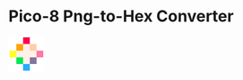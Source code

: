 # Pico-8 Png-to-Hex Converter

<img src="https://github.com/bretlinne/Linne-Dev-Prod/blob/master/resources/pico8.png" alt="drawing" width="64"/>

<!---add a '!' to front of this: [pico8](https://github.com/bretlinne/Linne-Dev-Prod/blob/master/resources/pico8.png)--->

